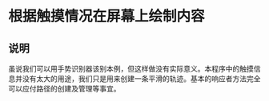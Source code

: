 # 根据触摸情况在屏幕上绘制内容

## 说明
虽说我们可以用手势识别器该别本例，但这样做没有实际意义。本程序中的触摸信息并没有太大的用途，我们只是用来创建一条平滑的轨迹。基本的响应者方法完全可以应付路径的创建及管理等事宜。